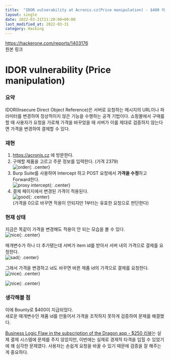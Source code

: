 ```yaml
---
title:  "IDOR vulnerability at Acronis.cz(Price manipulation) - $400 리뷰"
layout: single
date: 2022-03-31T21:20:00+09:00
last_modified_at: 2022-03-31
category: Hacking
---
```


<https://hackerone.com/reports/1403176>  
원본 링크

# IDOR vulnerability (Price manipulation)
### 요약
IDOR(Insecure Direct Object Reference)은 서버로 요청하는 메시지의 URL이나 파라미터를 변경하여 정상적이지 않은 기능을 수행하는 공격 기법이다. 쇼핑몰에서 구매를 할 때 사용자가 요청을 가로채 가격을 바꾸었을 때 서버가 이를 제대로 검증하지 않는다면 가격을 변경하여 결제할 수 있다.  

### 재현
1. <https://acronis.cz> 에 방문한다.
2. 구매할 제품을 고르고 주문 정보를 입력한다. (가격 2379)  
![order](/assets/img/2022-03-31-1403176-IDOR-vulnerability-at-Acronis.cz-(Price-manipulation)/1.png){: .center}  
3. Burp Suite를 사용하여 Intercept 하고 POST 요청에서 **가격을 수정**하고 Forward한다.  
![proxy intercept](/assets/img/2022-03-31-1403176-IDOR-vulnerability-at-Acronis.cz-(Price-manipulation)/2.png){: .center}  
4. 결제 페이지에서 변경된 가격이 적용된다.  
![good](/assets/img/2022-03-31-1403176-IDOR-vulnerability-at-Acronis.cz-(Price-manipulation)/3.png){: .center}  
(가격을 0으로 바꾸면 적용이 안되지만 1부터는 유효한 요청으로 판단한다)
  
  
### 현재 상태
지금은 똑같이 가격을 변경해도 적용이 안 되는 모습을 볼 수 있다.  
![nice](/assets/img/2022-03-31-1403176-IDOR-vulnerability-at-Acronis.cz-(Price-manipulation)/4.png){: .center}  
  
매개변수가 하나 더 추가됐는데 서버가 item id를 받아서 서버 내의 가격으로 결제를 요청한다.  
![sad](/assets/img/2022-03-31-1403176-IDOR-vulnerability-at-Acronis.cz-(Price-manipulation)/5.png){: .center}  
  
그래서 가격을 변경하고 id도 바꾸면 바뀐 제품 id의 가격으로 결제를 요청한다.  
![nice](/assets/img/2022-03-31-1403176-IDOR-vulnerability-at-Acronis.cz-(Price-manipulation)/6.png){: .center}  
  
![nice](/assets/img/2022-03-31-1403176-IDOR-vulnerability-at-Acronis.cz-(Price-manipulation)/7.png){: .center}  




### 생각해볼 점
이에 Bounty로 $400이 지급되었다.  
새로운 매개변수인 제품 id를 만들어서 가격을 조작하지 못하게 검증하여 문제를 해결했다.  
  
[Business Logic Flaw in the subscription of the Dragon app - $250 리뷰](https://jaemin8852.github.io/hacking/1505189-Business-Logic-Flaw-in-the-subscription-of-the-Dragon-app/)는 실제 결제 시스템에 문제를 주지 않았지만, 이번에는 실제로 경제적 타격을 입힐 수 있었기에 꽤 심각한 문제였다. 사용자는 손쉽게 요청을 바꿀 수 있기 때문에 검증을 잘 해주는 게 중요하다.